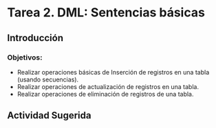 # Tarea 2. DML: Sentencias básicas

## Introducción

### Objetivos:
- Realizar operaciones básicas de Inserción de registros en una tabla (usando secuencias). 
- Realizar operaciones de actualización de registros en una tabla. 
- Realizar operaciones de eliminación de registros de una tabla. 

## Actividad Sugerida
